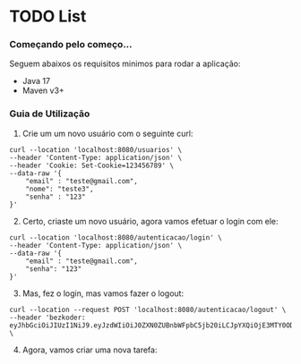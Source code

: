 # TODO List

### Começando pelo começo...
Seguem abaixos os requisitos minimos para rodar a aplicação:

* Java 17
* Maven v3+

### Guia de Utilização
1. Crie um um novo usuário com o seguinte curl:
```shell
curl --location 'localhost:8080/usuarios' \
--header 'Content-Type: application/json' \
--header 'Cookie: Set-Cookie=123456789' \
--data-raw '{
    "email" : "teste@gmail.com",
    "nome": "teste3",
    "senha" : "123"  
}'
```

2. Certo, criaste um novo usuário, agora vamos efetuar o login com ele:
```shell
curl --location 'localhost:8080/autenticacao/login' \
--header 'Content-Type: application/json' \
--data-raw '{
    "email" : "teste@gmail.com",
    "senha": "123"
}'
```

3. Mas, fez o login, mas vamos fazer o logout:
```shell
curl --location --request POST 'localhost:8080/autenticacao/logout' \
--header 'bezkoder: eyJhbGciOiJIUzI1NiJ9.eyJzdWIiOiJ0ZXN0ZUBnbWFpbC5jb20iLCJpYXQiOjE3MTY0ODUyNjUsImV4cCI6MTcxNjU3MTY2NX0.ig2TvPtjKqF_QfKNASQ6siQEQWUpLVY49JXArXXvPkc' \
```

4. Agora, vamos criar uma nova tarefa:
```shell
